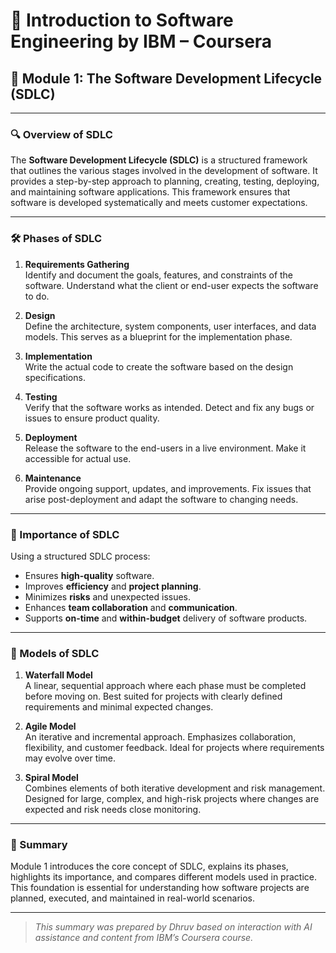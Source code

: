 # 📘 Introduction to Software Engineering by IBM – Coursera  
## 🧩 Module 1: The Software Development Lifecycle (SDLC)

---

### 🔍 Overview of SDLC

The **Software Development Lifecycle (SDLC)** is a structured framework that outlines the various stages involved in the development of software. It provides a step-by-step approach to planning, creating, testing, deploying, and maintaining software applications. This framework ensures that software is developed systematically and meets customer expectations.

---

### 🛠️ Phases of SDLC

1. **Requirements Gathering**  
   Identify and document the goals, features, and constraints of the software. Understand what the client or end-user expects the software to do.

2. **Design**  
   Define the architecture, system components, user interfaces, and data models. This serves as a blueprint for the implementation phase.

3. **Implementation**  
   Write the actual code to create the software based on the design specifications.

4. **Testing**  
   Verify that the software works as intended. Detect and fix any bugs or issues to ensure product quality.

5. **Deployment**  
   Release the software to the end-users in a live environment. Make it accessible for actual use.

6. **Maintenance**  
   Provide ongoing support, updates, and improvements. Fix issues that arise post-deployment and adapt the software to changing needs.

---

### 🎯 Importance of SDLC

Using a structured SDLC process:

- Ensures **high-quality** software.
- Improves **efficiency** and **project planning**.
- Minimizes **risks** and unexpected issues.
- Enhances **team collaboration** and **communication**.
- Supports **on-time** and **within-budget** delivery of software products.

---

### 🔄 Models of SDLC

1. **Waterfall Model**  
   A linear, sequential approach where each phase must be completed before moving on. Best suited for projects with clearly defined requirements and minimal expected changes.

2. **Agile Model**  
   An iterative and incremental approach. Emphasizes collaboration, flexibility, and customer feedback. Ideal for projects where requirements may evolve over time.

3. **Spiral Model**  
   Combines elements of both iterative development and risk management. Designed for large, complex, and high-risk projects where changes are expected and risk needs close monitoring.

---

### 🧠 Summary

Module 1 introduces the core concept of SDLC, explains its phases, highlights its importance, and compares different models used in practice. This foundation is essential for understanding how software projects are planned, executed, and maintained in real-world scenarios.

---

> _This summary was prepared by Dhruv based on interaction with AI assistance and content from IBM’s Coursera course._
